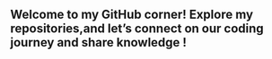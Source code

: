 
## Welcome to my GitHub corner! Explore my repositories,and let’s connect on our coding journey and share knowledge !

<!--
**AthiraThulasi/AthiraThulasi** is a ✨ _special_ ✨ repository because its `README.md` (this file) appears on your GitHub profile.

Here are some ideas to get you started:
- 🌱 I’m a Data Analytics graduate from the Univerity of the Fraser Valley, BC (UFV)
- 🔭 I am currently working on various projects, focusing on understanding the underlying mathematics and algorithms to deepen my knowledge.
- 🚀 My skill set include, Advanced Excel, SQL, Python,Pandas, Numpy and Scikit-Learn.
- 👯 Once terrified of Statistics, now we're best friends. Who knew numbers could be so charming? Turns out, diving into data analysis, forecasting, and machine learning made us pretty inseparable.
- 📫 How to reach me: [![LinkedIn](https://cdn.jsdelivr.net/gh/devicons/devicon/icons/linkedin/linkedin-original.svg)](https://www.linkedin.com/in/athira-beena-thulasi/)
- 😊 Pronouns: She/Her 

-->
